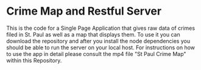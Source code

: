 # Crime Map and Restful Server

This is the code for a Single Page Application that gives raw data of crimes filed in St. Paul as well as a map that displays them. To use it you can download 
the repository and after you install the node dependencies you should be able to run the server on your local host. For instructions on how to use the app in
detail please consult the mp4 file "St Paul Crime Map" within this Repository.
